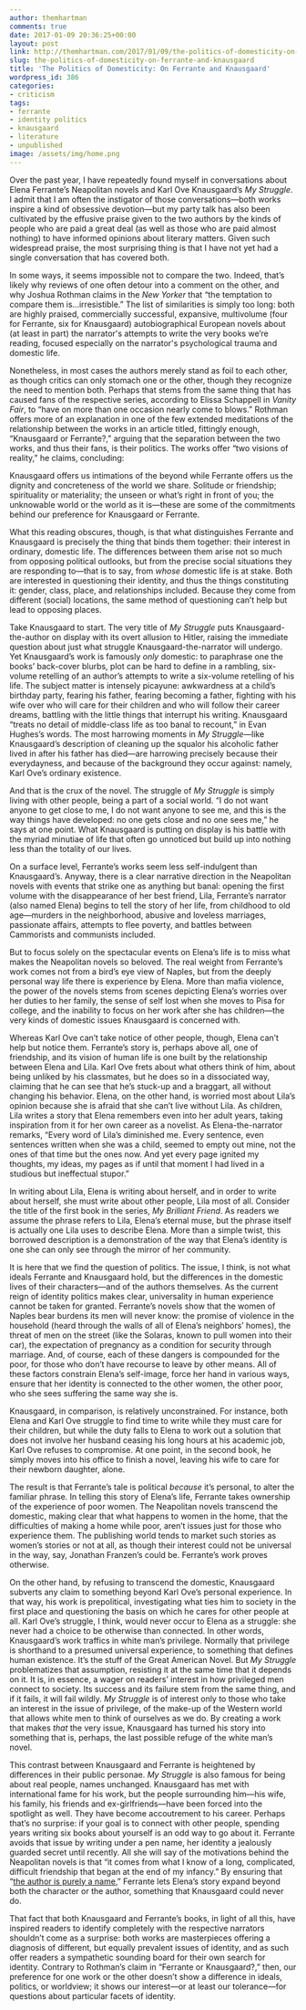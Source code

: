 ```yaml
---
author: themhartman
comments: true
date: 2017-01-09 20:36:25+00:00
layout: post
link: http://themhartman.com/2017/01/09/the-politics-of-domesticity-on-ferrante-and-knausgaard/
slug: the-politics-of-domesticity-on-ferrante-and-knausgaard
title: 'The Politics of Domesticity: On Ferrante and Knausgaard'
wordpress_id: 386
categories:
- criticism
tags:
- ferrante
- identity politics
- knausgaard
- literature
- unpublished
image: /assets/img/home.png
---
```


Over the past year, I have repeatedly found myself in conversations about Elena Ferrante’s Neapolitan novels and Karl Ove Knausgaard’s _My Struggle_. I admit that I am often the instigator of those conversations—both works inspire a kind of obsessive devotion—but my party talk has also been cultivated by the effusive praise given to the two authors by the kinds of people who are paid a great deal (as well as those who are paid almost nothing) to have informed opinions about literary matters. Given such widespread praise, the most surprising thing is that I have not yet had a single conversation that has covered both.

In some ways, it seems impossible not to compare the two. Indeed, that’s likely why reviews of one often detour into a comment on the other, and why Joshua Rothman claims in the _New Yorker_ that “the temptation to compare them is...irresistible.” The list of similarities is simply too long: both are highly praised, commercially successful, expansive, multivolume (four for Ferrante, six for Knausgaard) autobiographical European novels about (at least in part) the narrator's attempts to write the very books we’re reading, focused especially on the narrator's psychological trauma and domestic life.

Nonetheless, in most cases the authors merely stand as foil to each other, as though critics can only stomach one or the other, though they recognize the need to mention both. Perhaps that stems from the same thing that has caused fans of the respective series, according to Elissa Schappell in _Vanity Fair_, to “have on more than one occasion nearly come to blows.” Rothman offers more of an explanation in one of the few extended meditations of the relationship between the works in an article titled, fittingly enough, “Knausgaard or Ferrante?,” arguing that the separation between the two works, and thus their fans, is their politics. The works offer “two visions of reality,” he claims, concluding:

Knausgaard offers us intimations of the beyond while Ferrante offers us the dignity and concreteness of the world we share. Solitude or friendship; spirituality or materiality; the unseen or what’s right in front of you; the unknowable world or the world as it is—these are some of the commitments behind our preference for Knausgaard or Ferrante.

What this reading obscures, though, is that what distinguishes Ferrante and Knausgaard is precisely the thing that binds them together: their interest in ordinary, domestic life. The differences between them arise not so much from opposing political outlooks, but from the precise social situations they are responding to—that is to say, from _whose_ domestic life is at stake. Both are interested in questioning their identity, and thus the things constituting it: gender, class, place, and relationships included. Because they come from different (social) locations, the same method of questioning can’t help but lead to opposing places.

Take Knausgaard to start. The very title of _My Struggle_ puts Knausgaard-the-author on display with its overt allusion to Hitler, raising the immediate question about just what struggle Knausgaard-the-narrator will undergo. Yet Knausgaard’s work is famously _only_ domestic: to paraphrase one the books’ back-cover blurbs, plot can be hard to define in a rambling, six-volume retelling of an author’s attempts to write a six-volume retelling of his life. The subject matter is intensely picayune: awkwardness at a child’s birthday party, fearing his father, fearing becoming a father, fighting with his wife over who will care for their children and who will follow their career dreams, battling with the little things that interrupt his writing. Knausgaard “treats no detail of middle-class life as too banal to recount,” in Evan Hughes’s words. The most harrowing moments in _My Struggle_—like Knausgaard’s description of cleaning up the squalor his alcoholic father lived in after his father has died—are harrowing precisely because their everydayness, and because of the background they occur against: namely, Karl Ove’s ordinary existence.

And that is the crux of the novel. The struggle of _My Struggle_ is simply living with other people, being a part of a social world. “I do not want anyone to get close to me, I do not want anyone to see me, and this is the way things have developed: no one gets close and no one sees me,” he says at one point. What Knausgaard is putting on display is his battle with the myriad minutiae of life that often go unnoticed but build up into nothing less than the totality of our lives.

On a surface level, Ferrante’s works seem less self-indulgent than Knausgaard’s. Anyway, there is a clear narrative direction in the Neapolitan novels with events that strike one as anything but banal: opening the first volume with the disappearance of her best friend, Lila, Ferrante’s narrator (also named Elena) begins to tell the story of her life, from childhood to old age—murders in the neighborhood, abusive and loveless marriages, passionate affairs, attempts to flee poverty, and battles between Cammorists and communists included.

But to focus solely on the spectacular events on Elena’s life is to miss what makes the Neapolitan novels so beloved. The real weight from Ferrante’s work comes not from a bird’s eye view of Naples, but from the deeply personal way life there is experience by Elena. More than mafia violence, the power of the novels stems from scenes depicting Elena’s worries over her duties to her family, the sense of self lost when she moves to Pisa for college, and the inability to focus on her work after she has children—the very kinds of domestic issues Knausgaard is concerned with.

Whereas Karl Ove can’t take notice of other people, though, Elena can’t help but notice them. Ferrante’s story is, perhaps above all, one of friendship, and its vision of human life is one built by the relationship between Elena and Lila. Karl Ove frets about what others think of him, about being unliked by his classmates, but he does so in a dissociated way, claiming that he can see that he’s stuck-up and a braggart, all without changing his behavior. Elena, on the other hand, is worried most about Lila’s opinion because she is afraid that she can’t live without Lila. As children, Lila writes a story that Elena remembers even into her adult years, taking inspiration from it for her own career as a novelist. As Elena-the-narrator remarks, “Every word of Lila’s diminished me. Every sentence, even sentences written when she was a child, seemed to empty out mine, not the ones of that time but the ones now. And yet every page ignited my thoughts, my ideas, my pages as if until that moment I had lived in a studious but ineffectual stupor.”

In writing about Lila, Elena is writing about herself, and in order to write about herself, she must write about other people, Lila most of all. Consider the title of the first book in the series, _My Brilliant Friend_. As readers we assume the phrase refers to Lila, Elena’s eternal muse, but the phrase itself is actually one Lila uses to describe Elena. More than a simple twist, this borrowed description is a demonstration of the way that Elena’s identity is one she can only see through the mirror of her community.

It is here that we find the question of politics. The issue, I think, is not what ideals Ferrante and Knausgaard hold, but the differences in the domestic lives of their characters—and of the authors themselves. As the current reign of identity politics makes clear, universality in human experience cannot be taken for granted. Ferrante’s novels show that the women of Naples bear burdens its men will never know: the promise of violence in the household (heard through the walls of all of Elena’s neighbors’ homes), the threat of men on the street (like the Solaras, known to pull women into their car), the expectation of pregnancy as a condition for security through marriage. And, of course, each of these dangers is compounded for the poor, for those who don’t have recourse to leave by other means. All of these factors constrain Elena’s self-image, force her hand in various ways, ensure that her identity is connected to the other women, the other poor, who she sees suffering the same way she is.

Knausgaard, in comparison, is relatively unconstrained. For instance, both Elena and Karl Ove struggle to find time to write while they must care for their children, but while the duty falls to Elena to work out a solution that does not involve her husband ceasing his long hours at his academic job, Karl Ove refuses to compromise. At one point, in the second book, he simply moves into his office to finish a novel, leaving his wife to care for their newborn daughter, alone.

The result is that Ferrante’s tale is political _because_ it’s personal, to alter the familiar phrase. In telling this story of Elena’s life, Ferrante takes ownership of the experience of poor women. The Neapolitan novels transcend the domestic, making clear that what happens to women in the home, that the difficulties of making a home while poor, aren’t issues just for those who experience them. The publishing world tends to market such stories as women’s stories or not at all, as though their interest could not be universal in the way, say, Jonathan Franzen’s could be. Ferrante’s work proves otherwise.

On the other hand, by refusing to transcend the domestic, Knausgaard subverts any claim to something beyond Karl Ove’s personal experience. In that way, his work is prepolitical, investigating what ties him to society in the first place and questioning the basis on which he cares for other people at all. Karl Ove’s struggle, I think, would never occur to Elena as a struggle: she never had a choice to be otherwise than connected. In other words, Knausgaard’s work traffics in white man’s privilege. Normally that privilege is shorthand to a presumed universal experience, to something that defines human existence. It’s the stuff of the Great American Novel. But _My Struggle_ problematizes that assumption, resisting it at the same time that it depends on it. It is, in essence, a wager on readers’ interest in how privileged men connect to society. Its success and its failure stem from the same thing, and if it fails, it will fail wildly. _My Struggle_ is of interest only to those who take an interest in the issue of privilege, of the make-up of the Western world that allows white men to think of ourselves as we do. By creating a work that makes _that_ the very issue, Knausgaard has turned his story into something that is, perhaps, the last possible refuge of the white man’s novel.

This contrast between Knausgaard and Ferrante is heightened by differences in their public personae. _My Struggle_ is also famous for being about real people, names unchanged. Knausgaard has met with international fame for his work, but the people surrounding him—his wife, his family, his friends and ex-girlfriends—have been forced into the spotlight as well. They have become accoutrement to his career. Perhaps that’s no surprise: if your goal is to connect with other people, spending years writing six books about yourself is an odd way to go about it. Ferrante avoids that issue by writing under a pen name, her identity a jealously guarded secret until recently. All she will say of the motivations behind the Neapolitan novels is that “it comes from what I know of a long, complicated, difficult friendship that began at the end of my infancy.” By ensuring that “[the author is purely a name](https://www.guernicamag.com/features/the-author-is-purely-a-name/),” Ferrante lets Elena’s story expand beyond both the character or the author, something that Knausgaard could never do.

That fact that both Knausgaard and Ferrante’s books, in light of all this, have inspired readers to identify completely with the respective narrators shouldn’t come as a surprise: both works are masterpieces offering a diagnosis of different, but equally prevalent issues of identity, and as such offer readers a sympathetic sounding board for their own search for identity. Contrary to Rothman’s claim in “Ferrante or Knausgaard?,” then, our preference for one work or the other doesn’t show a difference in ideals, politics, or worldview; it shows our interest—or at least our tolerance—for questions about particular facets of identity.
